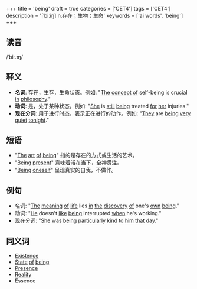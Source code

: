 +++
title = 'being'
draft = true
categories = ['CET4']
tags = ['CET4']
description = '[ˈbiːiŋ] n.存在；生物；生命'
keywords = ['ai words', 'being']
+++

## 读音
/ˈbiː.ɪŋ/

## 释义
- **名词**: 存在，生存，生命状态。例如: "[The](/post/the/) [concept](/post/concept/) [of](/post/of/) self-being is crucial [in](/post/in/) [philosophy](/post/philosophy/)."
- **动词**: 是，处于某种状态。例如: "[She](/post/she/) is [still](/post/still/) [being](/post/being/) treated [for](/post/for/) [her](/post/her/) injuries."
- **现在分词**: 用于进行时态，表示正在进行的动作。例如: "[They](/post/they/) are [being](/post/being/) [very](/post/very/) [quiet](/post/quiet/) [tonight](/post/tonight/)."

## 短语
- "[The](/post/the/) [art](/post/art/) [of](/post/of/) [being](/post/being/)" 指的是存在的方式或生活的艺术。
- "[Being](/post/being/) [present](/post/present/)" 意味着活在当下，全神贯注。
- "[Being](/post/being/) [oneself](/post/oneself/)" 呈现真实的自我，不做作。

## 例句
- 名词: "[The](/post/the/) [meaning](/post/meaning/) [of](/post/of/) [life](/post/life/) lies [in](/post/in/) [the](/post/the/) [discovery](/post/discovery/) [of](/post/of/) one's [own](/post/own/) [being](/post/being/)."
- 动词: "[He](/post/he/) doesn't [like](/post/like/) [being](/post/being/) interrupted [when](/post/when/) he's working."
- 现在分词: "[She](/post/she/) was [being](/post/being/) [particularly](/post/particularly/) [kind](/post/kind/) [to](/post/to/) [him](/post/him/) [that](/post/that/) [day](/post/day/)."

## 同义词
- [Existence](/post/existence/)
- [State](/post/state/) [of](/post/of/) [being](/post/being/)
- [Presence](/post/presence/)
- [Reality](/post/reality/)
- Essence
